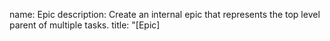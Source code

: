 name: Epic
description: Create an internal epic that represents the top level parent of multiple tasks.
title: "[Epic] <title>"
labels: [epic]

body:
- type: checkboxes
  attributes:
    label:  Before Logging a feature request
    options:
    - label: I have searched in this repository's issues to see if it has already been reported.
      required: true
    - label: This is not a Security Disclosure, otherwise please follow the guidelines in [Security Policy](https://github.com/adobe/aepsdk-edge-ios/security/policy).
      required: true

- type: textarea
  id: description
  attributes:
    label: Epic description
    description: Please provide a detailed description for this epic.
  validations:
    required: true

- type: textarea
  id: tasks
  attributes:
    label: Tasks
    description: Provide a high-level DoD for this epic as a list of tasks that need to be completed.
    placeholder: |
      - [ ] your task here
  validations:
    required: false
